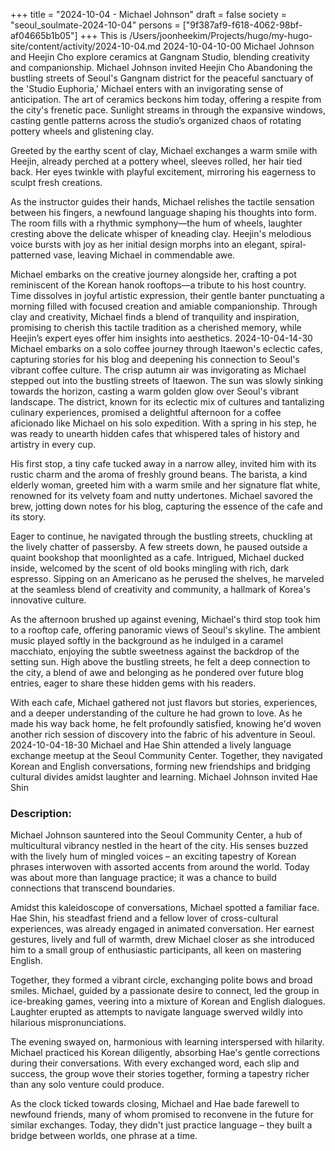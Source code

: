 +++
title = "2024-10-04 - Michael Johnson"
draft = false
society = "seoul_soulmate-2024-10-04"
persons = ["9f387af9-f618-4062-98bf-af04665b1b05"]
+++
This is /Users/joonheekim/Projects/hugo/my-hugo-site/content/activity/2024-10-04.md
2024-10-04-10-00
Michael Johnson and Heejin Cho explore ceramics at Gangnam Studio, blending creativity and companionship.
Michael Johnson invited Heejin Cho
Abandoning the bustling streets of Seoul's Gangnam district for the peaceful sanctuary of the 'Studio Euphoria,' Michael enters with an invigorating sense of anticipation. The art of ceramics beckons him today, offering a respite from the city's frenetic pace. Sunlight streams in through the expansive windows, casting gentle patterns across the studio’s organized chaos of rotating pottery wheels and glistening clay.

Greeted by the earthy scent of clay, Michael exchanges a warm smile with Heejin, already perched at a pottery wheel, sleeves rolled, her hair tied back. Her eyes twinkle with playful excitement, mirroring his eagerness to sculpt fresh creations.

As the instructor guides their hands, Michael relishes the tactile sensation between his fingers, a newfound language shaping his thoughts into form. The room fills with a rhythmic symphony—the hum of wheels, laughter cresting above the delicate whisper of kneading clay. Heejin's melodious voice bursts with joy as her initial design morphs into an elegant, spiral-patterned vase, leaving Michael in commendable awe.

Michael embarks on the creative journey alongside her, crafting a pot reminiscent of the Korean hanok rooftops—a tribute to his host country. Time dissolves in joyful artistic expression, their gentle banter punctuating a morning filled with focused creation and amiable companionship. Through clay and creativity, Michael finds a blend of tranquility and inspiration, promising to cherish this tactile tradition as a cherished memory, while Heejin’s expert eyes offer him insights into aesthetics.
2024-10-04-14-30
Michael embarks on a solo coffee journey through Itaewon's eclectic cafes, capturing stories for his blog and deepening his connection to Seoul's vibrant coffee culture.
The crisp autumn air was invigorating as Michael stepped out into the bustling streets of Itaewon. The sun was slowly sinking towards the horizon, casting a warm golden glow over Seoul's vibrant landscape. The district, known for its eclectic mix of cultures and tantalizing culinary experiences, promised a delightful afternoon for a coffee aficionado like Michael on his solo expedition. With a spring in his step, he was ready to unearth hidden cafes that whispered tales of history and artistry in every cup.

His first stop, a tiny cafe tucked away in a narrow alley, invited him with its rustic charm and the aroma of freshly ground beans. The barista, a kind elderly woman, greeted him with a warm smile and her signature flat white, renowned for its velvety foam and nutty undertones. Michael savored the brew, jotting down notes for his blog, capturing the essence of the cafe and its story.

Eager to continue, he navigated through the bustling streets, chuckling at the lively chatter of passersby. A few streets down, he paused outside a quaint bookshop that moonlighted as a cafe. Intrigued, Michael ducked inside, welcomed by the scent of old books mingling with rich, dark espresso. Sipping on an Americano as he perused the shelves, he marveled at the seamless blend of creativity and community, a hallmark of Korea's innovative culture.

As the afternoon brushed up against evening, Michael's third stop took him to a rooftop cafe, offering panoramic views of Seoul's skyline. The ambient music played softly in the background as he indulged in a caramel macchiato, enjoying the subtle sweetness against the backdrop of the setting sun. High above the bustling streets, he felt a deep connection to the city, a blend of awe and belonging as he pondered over future blog entries, eager to share these hidden gems with his readers.

With each cafe, Michael gathered not just flavors but stories, experiences, and a deeper understanding of the culture he had grown to love. As he made his way back home, he felt profoundly satisfied, knowing he'd woven another rich session of discovery into the fabric of his adventure in Seoul.
2024-10-04-18-30
Michael and Hae Shin attended a lively language exchange meetup at the Seoul Community Center. Together, they navigated Korean and English conversations, forming new friendships and bridging cultural divides amidst laughter and learning.
Michael Johnson invited Hae Shin
### Description:
Michael Johnson sauntered into the Seoul Community Center, a hub of multicultural vibrancy nestled in the heart of the city. His senses buzzed with the lively hum of mingled voices – an exciting tapestry of Korean phrases interwoven with assorted accents from around the world. Today was about more than language practice; it was a chance to build connections that transcend boundaries.

Amidst this kaleidoscope of conversations, Michael spotted a familiar face. Hae Shin, his steadfast friend and a fellow lover of cross-cultural experiences, was already engaged in animated conversation. Her earnest gestures, lively and full of warmth, drew Michael closer as she introduced him to a small group of enthusiastic participants, all keen on mastering English.

Together, they formed a vibrant circle, exchanging polite bows and broad smiles. Michael, guided by a passionate desire to connect, led the group in ice-breaking games, veering into a mixture of Korean and English dialogues. Laughter erupted as attempts to navigate language swerved wildly into hilarious mispronunciations.

The evening swayed on, harmonious with learning interspersed with hilarity. Michael practiced his Korean diligently, absorbing Hae's gentle corrections during their conversations. With every exchanged word, each slip and success, the group wove their stories together, forming a tapestry richer than any solo venture could produce.

As the clock ticked towards closing, Michael and Hae bade farewell to newfound friends, many of whom promised to reconvene in the future for similar exchanges. Today, they didn't just practice language – they built a bridge between worlds, one phrase at a time.
